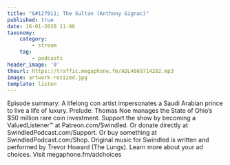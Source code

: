 ```yaml
---
title: "&#127911; The Sultan (Anthony Gignac)"
published: true
date: 16-01-2020 11:06
taxonomy:
    category:
        - stream
    tag:
        - podcasts
header_image: '0'
theurl: https://traffic.megaphone.fm/ADL4669714282.mp3
image: artwork-resized.jpg
template: listen
--- 
```

Episode summary: A lifelong con artist impersonates a Saudi Arabian prince to live a life of luxury. Prelude: Thomas Noe manages the State of Ohio’s $50 million rare coin investment. Support the show by becoming a ValuedListener™ at Patreon.com/Swindled. Or donate directly at SwindledPodcast.com/Support. Or buy something at SwindledPodcast.com/Shop. Original music for Swindled is written and performed by Trevor Howard (The Lungs). Learn more about your ad choices. Visit megaphone.fm/adchoices
